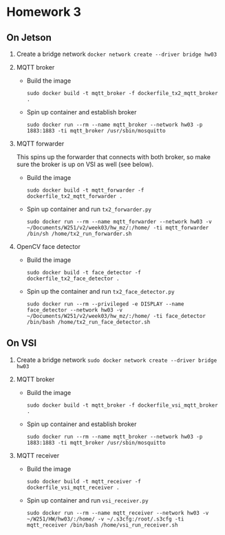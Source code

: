 # Homework 3

## On Jetson

1. Create a bridge network
`docker network create --driver bridge hw03`

2. MQTT broker

    * Build the image

        `sudo docker build -t mqtt_broker -f dockerfile_tx2_mqtt_broker .`

    * Spin up container and establish broker

        `sudo docker run --rm --name mqtt_broker --network hw03 -p 1883:1883 -ti mqtt_broker /usr/sbin/mosquitto`

3. MQTT forwarder

    This spins up the forwarder that connects with both broker, so make sure the broker is up on VSI as well (see below).

    * Build the image

        `sudo docker build -t mqtt_forwarder -f dockerfile_tx2_mqtt_forwarder .`

    * Spin up container and run `tx2_forwarder.py`

        `sudo docker run --rm --name mqtt_forwarder --network hw03 -v ~/Documents/W251/v2/week03/hw_mz/:/home/ -ti mqtt_forwarder /bin/sh /home/tx2_run_forwarder.sh`

4. OpenCV face detector

    * Build the image

        `sudo docker build -t face_detector -f dockerfile_tx2_face_detector .`

    * Spin up the container and run `tx2_face_detector.py`

        `sudo docker run --rm --privileged -e DISPLAY --name face_detector --network hw03 -v ~/Documents/W251/v2/week03/hw_mz/:/home/ -ti face_detector /bin/bash /home/tx2_run_face_detector.sh`

## On VSI

1. Create a bridge network
`sudo docker network create --driver bridge hw03`

2. MQTT broker

    * Build the image

        `sudo docker build -t mqtt_broker -f dockerfile_vsi_mqtt_broker .`

    * Spin up container and establish broker

        `sudo docker run --rm --name mqtt_broker --network hw03 -p 1883:1883 -ti mqtt_broker /usr/sbin/mosquitto`

3. MQTT receiver

    * Build the image

        `sudo docker build -t mqtt_receiver -f dockerfile_vsi_mqtt_receiver .`

    * Spin up container and run `vsi_receiver.py`

        `sudo docker run --rm --name mqtt_receiver --network hw03 -v ~/W251/HW/hw03/:/home/ -v ~/.s3cfg:/root/.s3cfg -ti mqtt_receiver /bin/bash /home/vsi_run_receiver.sh`
